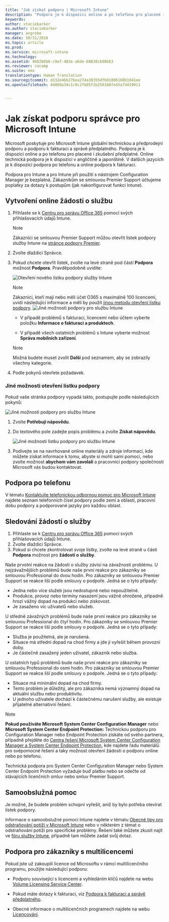 ```yaml
---
title: "Jak získat podporu | Microsoft Intune"
description: "Podpora je k dispozici online a po telefonu pro placené i zkušební předplatné."
keywords: 
author: staciebarker
ms.author: staciebarker
manager: angrobe
ms.date: 10/31/2016
ms.topic: article
ms.prod: 
ms.service: microsoft-intune
ms.technology: 
ms.assetid: 4682b6b6-c9ef-483e-a6de-b8830cb98b63
ms.reviewer: cacamp
ms.suite: ems
translationtype: Human Translation
ms.sourcegitcommit: d332e46b27bea274a38355dfb01806160b1041ee
ms.openlocfilehash: 44069a34c1c9c2fb05f2b250188fe45a7d419911


---
```


# <a name="how-to-get-admin-support-for-microsoft-intune"></a>Jak získat podporu správce pro Microsoft Intune

Microsoft poskytuje pro Microsoft Intune globální technickou a předprodejní podporu a podporu k fakturaci a správě předplatného. Podpora je k dispozici online a po telefonu pro placené i zkušební předplatné. Online technická podpora je k dispozici v angličtině a japonštině. V dalších jazycích je k dispozici podpora po telefonu a online podpora k fakturaci.

Podpora pro Intune a pro Intune při použití s nástrojem Configuration Manager je bezplatná. Zákazníkům se smlouvou Premier Support účtujeme poplatky za dotazy k postupům (jak nakonfigurovat funkci Intune).

## <a name="create-an-online-service-request"></a>Vytvoření online žádosti o službu

1.  Přihlaste se k [Centru pro správu Office 365](https://portal.office.com) pomocí svých přihlašovacích údajů Intune. 
    >[!NOTE]
    >
    >Zákazníci se smlouvou Premier Support můžou otevřít lístek podpory služby Intune na [stránce podpory Premier](https://support.microsoft.com/en-us/premier/contacts).

2.  Zvolte dlaždici Správce.
3.  Pokud chcete otevřít lístek, zvolte na levé straně pod částí **Podpora** možnost **Podpora**. Pravděpodobně uvidíte:

    ![Otevření nového lístku podpory služby Intune](../media/suport-open-ticket.png)

    >[!NOTE]
    >
    >  Zákazníci, kteří mají nebo měli účet O365 s maximálně 100 licencemi, uvidí následující informace a měli by použít [jinou metodu otevření lístku podpory](#alternate-method-to-open-a-support-ticket).
    > ![Jiné možnosti podpory pro službu Intune](../media/alternate-support-ui.png)

    -   V případě problémů s fakturací, licencemi nebo účtem vyberte položku **Informace o fakturaci a produktech**.

    -   V případě všech ostatních problémů s Intune vyberte možnost **Správa mobilních zařízení**.

    > [!NOTE]
    > Možná budete muset zvolit **Další** pod seznamem, aby se zobrazily všechny kategorie.

3.  Podle pokynů otevřete požadavek. 

### <a name="alternate-method-to-open-a-support-ticket"></a>Jiné možnosti otevření lístku podpory

Pokud vaše stránka podpory vypadá takto, postupujte podle následujících pokynů:

![Jiné možnosti podpory pro službu Intune](../media/alternate-support-ui.png)


1. Zvolte **Potřebuji nápovědu**.
2. Do textového pole zadejte popis problému a zvolte **Získat nápovědu**.

    ![Jiné možnosti lístku podpory pro službu Intune](../media/support-need-help.png)

3. Podívejte se na navrhované online materiály a zdroje informací, kde můžete získat informace k tomu, abyste si mohli sami pomoci, nebo zvolte možnost **abychom vám zavolali** a pracovníci podpory společnosti Microsoft vás budou kontaktovat.

## <a name="support-by-phone"></a>Podpora po telefonu
V tématu [Kontaktujte telefonickou odbornou pomoc pro Microsoft Intune](contact-assisted-phone-support-for-microsoft-intune.md) najdete seznam telefonních čísel podpory podle zemí a oblastí, pracovní dobu podpory a podporované jazyky pro každou oblast.

## <a name="track-your-service-requests"></a>Sledování žádostí o služby
1.  Přihlaste se k [Centru pro správu Office 365](https://portal.office.com) pomocí svých přihlašovacích údajů Intune. 
2.  Zvolte dlaždici Správce.
3.  Pokud si chcete zkontrolovat svoje lístky, zvolte na levé straně u části **Podpora** možnost pro **žádosti o služby**. 

Naše prvotní reakce na žádosti o služby závisí na závažnosti problému. U nejzávažnějších problémů bude naše první reakce pro zákazníky se smlouvou Professional do dvou hodin. Pro zákazníky se smlouvou Premier Support se reakce liší podle smlouvy o podpoře. Jedná se o tyto případy:

- Jedna nebo více služeb jsou nedostupné nebo nepoužitelné. 
- Produkce, provoz nebo termíny nasazení jsou vážně ohrožené, případně hrozí vážný dopad na produkci nebo ziskovost. 
- Je zasaženo víc uživatelů nebo služeb.

U středně závažných problémů bude naše první reakce pro zákazníky se smlouvou Professional do čtyř hodin. Pro zákazníky se smlouvou Premier Support se reakce liší podle smlouvy o podpoře.  Jedná se o tyto případy:

- Služba je použitelná, ale je narušená. 
- Situace má střední dopad na chod firmy a jde ji vyřešit během provozní doby. 
- Je částečně zasažený jeden uživatel, zákazník nebo služba.

U ostatních typů problémů bude naše první reakce pro zákazníky se smlouvou Professional do osmi hodin. Pro zákazníky se smlouvou Premier Support se reakce liší podle smlouvy o podpoře.  Jedná se o tyto případy:

- Situace má minimální dopad na chod firmy. 
- Tento problém je důležitý, ale pro zákazníka nemá významný dopad na aktuální službu nebo produktivitu. 
- U jednoho uživatele dochází k částečnému narušení služby, ale existuje přijatelné alternativní řešení.

> [!NOTE]
> **Pokud používáte Microsoft System Center Configuration Manager** nebo **Microsoft System Center Endpoint Protection:** Technickou podporu pro Configuration Manager nebo Endpoint Protection získáte od svého partnera, případně přejděte do [Centra řešení Microsoft System Center Configuration Manager a System Center Endpoint Protection](http://www.microsoft.com/en-us/server-cloud/products/system-center-2012-r2/resources.aspx), kde najdete řadu materiálů pro svépomocné řešení a taky možnost otevření žádosti o podporu online nebo po telefonu.
>
> Technická podpora pro System Center Configuration Manager nebo System Center Endpoint Protection vyžaduje buď platbu nebo se odečte od stávajících licenčních smluv nebo smluv Premier Support.

## <a name="self-help"></a>Samoobslužná pomoc

Je možné, že budete problém schopni vyřešit, aniž by bylo potřeba otevírat lístek podpory.

Informace o samoobslužné pomoci Intune najdete v tématu [Obecné tipy pro odstraňování potíží v Microsoft Intune](general-troubleshooting-tips-for-microsoft-intune.md) nebo v některém z témat o odstraňování potíží pro specifické problémy. Řešení také můžete zkusit najít ve [fóru služby Intune](https://social.technet.microsoft.com/Forums/en-US/home?forum=microsoftintuneprod), případně tam můžete zadat svůj dotaz. 

## <a name="support-for-volume-licensing-customers"></a>Podpora pro zákazníky s multilicencemi
Pokud jste už zakoupili licence od Microsoftu v rámci multilicenčního programu, použijte následující podporu:

-   Podporu související s licencemi a vyhledáním klíčů najdete na webu [Volume Licensing Service Center](http://go.microsoft.com/fwlink/p/?LinkID=282016).

-   Pokud máte dotazy k fakturaci, viz [Podpora k fakturaci a správě předplatného](http://support.microsoft.com/oas/default.aspx?prid=15371).

-   Obecné informace o multilicenčních programech najdete na webu [Licencování](http://go.microsoft.com/fwlink/p/?LinkID=282015).



<!--HONumber=Nov16_HO1-->


